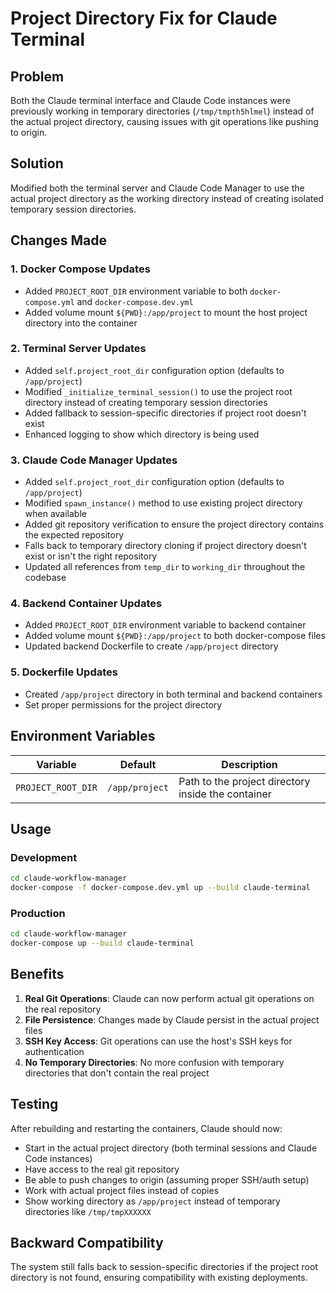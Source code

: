 # Project Directory Fix for Claude Terminal

## Problem
Both the Claude terminal interface and Claude Code instances were previously working in temporary directories (`/tmp/tmpth5hlmel`) instead of the actual project directory, causing issues with git operations like pushing to origin.

## Solution
Modified both the terminal server and Claude Code Manager to use the actual project directory as the working directory instead of creating isolated temporary session directories.

## Changes Made

### 1. Docker Compose Updates
- Added `PROJECT_ROOT_DIR` environment variable to both `docker-compose.yml` and `docker-compose.dev.yml`
- Added volume mount `${PWD}:/app/project` to mount the host project directory into the container

### 2. Terminal Server Updates
- Added `self.project_root_dir` configuration option (defaults to `/app/project`)
- Modified `_initialize_terminal_session()` to use the project root directory instead of creating temporary session directories
- Added fallback to session-specific directories if project root doesn't exist
- Enhanced logging to show which directory is being used

### 3. Claude Code Manager Updates
- Added `self.project_root_dir` configuration option (defaults to `/app/project`)
- Modified `spawn_instance()` method to use existing project directory when available
- Added git repository verification to ensure the project directory contains the expected repository
- Falls back to temporary directory cloning if project directory doesn't exist or isn't the right repository
- Updated all references from `temp_dir` to `working_dir` throughout the codebase

### 4. Backend Container Updates  
- Added `PROJECT_ROOT_DIR` environment variable to backend container
- Added volume mount `${PWD}:/app/project` to both docker-compose files
- Updated backend Dockerfile to create `/app/project` directory

### 5. Dockerfile Updates
- Created `/app/project` directory in both terminal and backend containers
- Set proper permissions for the project directory

## Environment Variables

| Variable | Default | Description |
|----------|---------|-------------|
| `PROJECT_ROOT_DIR` | `/app/project` | Path to the project directory inside the container |

## Usage

### Development
```bash
cd claude-workflow-manager
docker-compose -f docker-compose.dev.yml up --build claude-terminal
```

### Production
```bash
cd claude-workflow-manager
docker-compose up --build claude-terminal
```

## Benefits

1. **Real Git Operations**: Claude can now perform actual git operations on the real repository
2. **File Persistence**: Changes made by Claude persist in the actual project files
3. **SSH Key Access**: Git operations can use the host's SSH keys for authentication
4. **No Temporary Directories**: No more confusion with temporary directories that don't contain the real project

## Testing

After rebuilding and restarting the containers, Claude should now:
- Start in the actual project directory (both terminal sessions and Claude Code instances)
- Have access to the real git repository
- Be able to push changes to origin (assuming proper SSH/auth setup)
- Work with actual project files instead of copies
- Show working directory as `/app/project` instead of temporary directories like `/tmp/tmpXXXXXX`

## Backward Compatibility

The system still falls back to session-specific directories if the project root directory is not found, ensuring compatibility with existing deployments.
